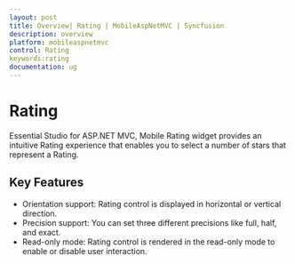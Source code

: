 ```yaml
---
layout: post
title: Overview| Rating | MobileAspNetMVC | Syncfusion
description: overview
platform: mobileaspnetmvc
control: Rating
keywords:rating
documentation: ug
---
```


# Rating


Essential Studio for ASP.NET MVC, Mobile Rating widget provides an intuitive Rating experience that enables you to select a number of stars that represent a Rating.

## Key Features

* Orientation support: Rating control is displayed in horizontal or vertical direction.
* Precision support: You can set three different precisions like full, half, and exact.
* Read-only mode: Rating control is rendered in the read-only mode to enable or disable user interaction.




